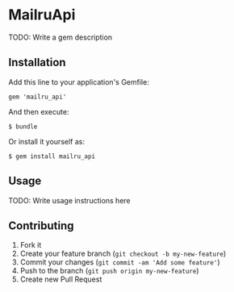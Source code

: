 # MailruApi

TODO: Write a gem description

## Installation

Add this line to your application's Gemfile:

    gem 'mailru_api'

And then execute:

    $ bundle

Or install it yourself as:

    $ gem install mailru_api

## Usage

TODO: Write usage instructions here

## Contributing

1. Fork it
2. Create your feature branch (`git checkout -b my-new-feature`)
3. Commit your changes (`git commit -am 'Add some feature'`)
4. Push to the branch (`git push origin my-new-feature`)
5. Create new Pull Request
